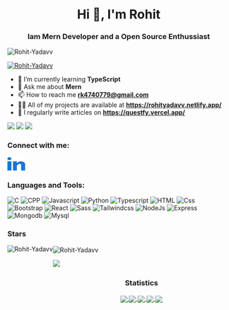 <h1 align="center">Hi 👋, I'm Rohit</h1>
<h3 align="center">Iam Mern Developer and a Open Source Enthussiast</h3>
<p align="left"> <img src="https://komarev.com/ghpvc/?username=Rohit-Yadavv&label=Profile%20views&color=0e75b6&style=flat" alt="Rohit-Yadavv" /> </p>

<p align="left"> <a href="https://github.com/ryo-ma/github-profile-trophy"><img src="https://github-profile-trophy.vercel.app/?username=Rohit-Yadavv&theme=dracula" alt="Rohit-Yadavv" /></a> </p>

- 🌱 I’m currently learning **TypeScript**
- 💬 Ask me about **Mern**
- 📫 How to reach me **rk4740779@gmail.com**
- 👨‍💻 All of my projects are available at **https://rohityadavv.netlify.app/**
- 📝 I regularly write articles on **https://questfy.vercel.app/**

<div> <a href="https://www.linkedin.com/in/rohit-yadav-240448255" target="_blank"><img src="https://img.shields.io/badge/LinkedIn-0077B5?style=for-the-badge&logo=linkedin&logoColor=white" target="_blank"></a>
<a href="https://github.com/Rohit-Yadavv" target="_blank"><img src="https://img.shields.io/badge/GitHub-100000?style=for-the-badge&logo=github&logoColor=white" target="_blank"></a>
<a href = "mailto:rk4740779@gmail.com"><img src="https://img.shields.io/badge/-Gmail-%23333?style=for-the-badge&logo=gmail&logoColor=white" target="_blank"></a>
</div><h3 align="left">Connect with me:</h3>
<p align="left">
<a href="https://linkedin.com/in/rohit-yadav-240448255" target="blank"><img align="center" src="https://raw.githubusercontent.com/teamedwardforever/Readme-Generator/71f25dd8b98329b168142a6b782a107b75eab178/svg/Social/linked-in-alt.svg" alt="rohit-yadav-240448255" height="30" width="40" /></a></p>

<h3 align="left">Languages and Tools:</h3>
<p align="left">
<img src="https://upload.wikimedia.org/wikipedia/commons/1/19/C_Logo.png?20201023095457" alt="C" width="50" height="50"/>
<img src="https://upload.wikimedia.org/wikipedia/commons/thumb/1/18/ISO_C%2B%2B_Logo.svg/180px-ISO_C%2B%2B_Logo.svg.png" alt="CPP" width="50" height="50"/>
<img src="https://upload.wikimedia.org/wikipedia/commons/thumb/6/6a/JavaScript-logo.png/900px-JavaScript-logo.png?20120221235433" alt="Javascript" width="50" height="50"/>
<img src="https://upload.wikimedia.org/wikipedia/commons/thumb/c/c3/Python-logo-notext.svg/172px-Python-logo-notext.svg.png?20220821155029" alt="Python" width="50" height="50"/>
<img src="https://upload.wikimedia.org/wikipedia/commons/thumb/4/4c/Typescript_logo_2020.svg/768px-Typescript_logo_2020.svg.png?20221110153201" alt="Typescript" width="50" height="50"/>
<img src="https://upload.wikimedia.org/wikipedia/commons/thumb/6/61/HTML5_logo_and_wordmark.svg/768px-HTML5_logo_and_wordmark.svg.png?20170517184425" alt="HTML" width="50" height="50"/>
<img src="https://upload.wikimedia.org/wikipedia/commons/thumb/6/62/CSS3_logo.svg/768px-CSS3_logo.svg.png?20210705212817" alt="Css" width="50" height="50"/>
<img src="https://upload.wikimedia.org/wikipedia/commons/thumb/b/b2/Bootstrap_logo.svg/768px-Bootstrap_logo.svg.png?20210507000024" alt="Bootstrap" width="50" height="50"/>
<img src="https://upload.wikimedia.org/wikipedia/commons/thumb/a/a7/React-icon.svg/768px-React-icon.svg.png?20220125121207" alt="React" width="50" height="50"/>
<img src="https://upload.wikimedia.org/wikipedia/commons/thumb/9/96/Sass_Logo_Color.svg/768px-Sass_Logo_Color.svg.png?20150315202757" alt="Sass" width="50" height="50"/>
<img src="https://upload.wikimedia.org/wikipedia/commons/thumb/d/d5/Tailwind_CSS_Logo.svg/768px-Tailwind_CSS_Logo.svg.png?20230715030042" alt="Tailwindcss" width="50" height="50"/>
<img src="https://upload.wikimedia.org/wikipedia/commons/6/67/NodeJS.png?20130122160021" alt="NodeJs" width="50" height="50"/>
<img src="https://upload.wikimedia.org/wikipedia/commons/6/64/Expressjs.png?20170429090805" alt="Express" width="50" height="50"/>
<img src="https://upload.wikimedia.org/wikipedia/commons/thumb/9/93/MongoDB_Logo.svg/768px-MongoDB_Logo.svg.png?20190626143224" alt="Mongodb" width="50" height="50"/>
<img src="https://www.mysql.com/common/logos/logo-mysql-170x115.png" alt="Mysql" width="50" height="50"/>
</p>

<h3 align="left">Stars</h3>
<img align="left" height="180em" src="https://github-readme-stats.vercel.app/api/top-langs/?username=Rohit-Yadavv&layout=compact&theme=dracula" alt=Rohit-Yadavv />

<p><img align="center" height="180em" src="https://github-readme-streak-stats.herokuapp.com/?user=Rohit-Yadavv&theme=dracula" alt="Rohit-Yadavv" /></p>

<img src="https://user-images.githubusercontent.com/73097560/115834477-dbab4500-a447-11eb-908a-139a6edaec5c.gif"><h3 align="center">Statistics</h3>

<div align="center">
<a href="https://github.com/Rohit-Yadavv">
<img align="center" src="http://github-profile-summary-cards.vercel.app/api/cards/stats?username=Rohit-Yadavv&theme=2077" height="180em" />
<img align="center" src="http://github-profile-summary-cards.vercel.app/api/cards/most-commit-language?username=Rohit-Yadavv&theme=2077" height="180em" />
<img align="center" src="http://github-profile-summary-cards.vercel.app/api/cards/repos-per-language?username=Rohit-Yadavv&theme=2077" height="180em" />
<img align="center" src="http://github-profile-summary-cards.vercel.app/api/cards/productive-time?username=Rohit-Yadavv&theme=2077" height="180em" />
<img align="center" src="http://github-profile-summary-cards.vercel.app/api/cards/profile-details?username=Rohit-Yadavv&theme=2077" height="180em" />
</div>
